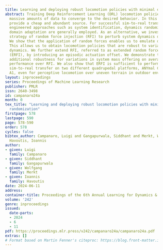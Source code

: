```yaml
---
title: Learning and deploying robust locomotion policies with minimal dynamics randomization
abstract: Training Deep Reinforcement Learning (DRL) locomotion policies often require
  massive amounts of data to converge to the desired behavior. In this regard, simulators
  provide a cheap and abundant source. For successful sim-to-real transfer, xhaustively
  engineered approaches such as system identification, dynamics randomization, and
  domain adaptation are generally employed. As an alternative, we investigate a simple
  strategy of random force injection (RFI) to perturb system dynamics during training.
  We show that the application of random forces enables us to emulate dynamics randomization.
  This allows us to obtain locomotion policies that are robust to variations in system
  dynamics. We further extend RFI, referred to as extended random force injection
  (ERFI), by introducing an episodic actuation offset. We demonstrate that ERFI provides
  additional robustness for variations in system mass offering on average a 53% improved
  performance over RFI. We also show that ERFI is sufficient to perform a successful
  sim-to-real transfer on two different quadrupedal platforms, ANYmal C and Unitree
  A1, even for perceptive locomotion over uneven terrain in outdoor environments.
layout: inproceedings
series: Proceedings of Machine Learning Research
publisher: PMLR
issn: 2640-3498
id: campanaro24a
month: 0
tex_title: "Learning and deploying robust locomotion policies with minimal dynamics
  randomization"
firstpage: 578
lastpage: 590
page: 578-590
order: 578
cycles: false
bibtex_author: Campanaro, Luigi and Gangapurwala, Siddhant and Merkt, Wolfgang and
  Havoutis, Ioannis
author:
- given: Luigi
  family: Campanaro
- given: Siddhant
  family: Gangapurwala
- given: Wolfgang
  family: Merkt
- given: Ioannis
  family: Havoutis
date: 2024-06-11
address:
container-title: Proceedings of the 6th Annual Learning for Dynamics & Control Conference
volume: '242'
genre: inproceedings
issued:
  date-parts:
  - 2024
  - 6
  - 11
pdf: https://proceedings.mlr.press/v242/campanaro24a/campanaro24a.pdf
extras: []
# Format based on Martin Fenner's citeproc: https://blog.front-matter.io/posts/citeproc-yaml-for-bibliographies/
---
```

